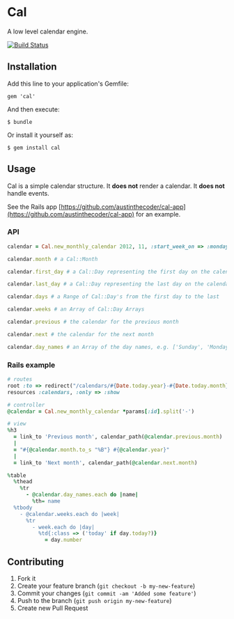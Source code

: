# Cal

A low level calendar engine.

[![Build Status](https://secure.travis-ci.org/austinthecoder/cal.png?branch=master)](http://travis-ci.org/austinthecoder/cal)

## Installation

Add this line to your application's Gemfile:

    gem 'cal'

And then execute:

    $ bundle

Or install it yourself as:

    $ gem install cal

## Usage

Cal is a simple calendar structure. It **does not** render a calendar. It **does not** handle events.

See the Rails app [https://github.com/austinthecoder/cal-app](https://github.com/austinthecoder/cal-app) for an example.

### API

``` ruby
calendar = Cal.new_monthly_calendar 2012, 11, :start_week_on => :monday

calendar.month # a Cal::Month

calendar.first_day # a Cal::Day representing the first day on the calendar, might be in the previous month

calendar.last_day # a Cal::Day representing the last day on the calendar, might be in the next month

calendar.days # a Range of Cal::Day's from the first day to the last

calendar.weeks # an Array of Cal::Day Arrays

calendar.previous # the calendar for the previous month

calendar.next # the calendar for the next month

calendar.day_names # an Array of the day names, e.g. ['Sunday', 'Monday', ...], depends on the `:start_week_on` option
```

### Rails example

``` ruby
# routes
root :to => redirect("/calendars/#{Date.today.year}-#{Date.today.month}")
resources :calendars, :only => :show

# controller
@calendar = Cal.new_monthly_calendar *params[:id].split('-')

# view
%h3
  = link_to 'Previous month', calendar_path(@calendar.previous.month)
  |
  = "#{@calendar.month.to_s "%B"} #{@calendar.year}"
  |
  = link_to 'Next month', calendar_path(@calendar.next.month)

%table
  %thead
    %tr
      - @calendar.day_names.each do |name|
        %th= name
  %tbody
    - @calendar.weeks.each do |week|
      %tr
        - week.each do |day|
          %td{:class => ('today' if day.today?)}
            = day.number
```

## Contributing

1. Fork it
2. Create your feature branch (`git checkout -b my-new-feature`)
3. Commit your changes (`git commit -am 'Added some feature'`)
4. Push to the branch (`git push origin my-new-feature`)
5. Create new Pull Request